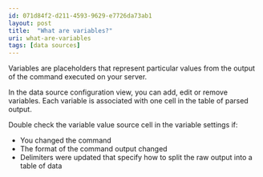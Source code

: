 ```yaml
---
id: 071d84f2-d211-4593-9629-e7726da73ab1
layout: post
title:  "What are variables?"
uri: what-are-variables
tags: [data sources]
---
```


Variables are placeholders that represent particular values from the output of the command executed on your server.

<!--more-->

In the data source configuration view, you can add, edit or remove variables. Each variable is associated with one cell in the table of parsed output.

Double check the variable value source cell in the variable settings if:

*   You changed the command
*   The format of the command output changed
*   Delimiters were updated that specify how to split the raw output into a table of data